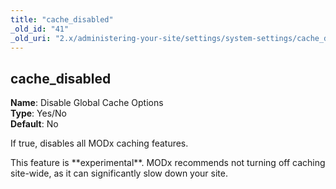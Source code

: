 ```yaml
---
title: "cache_disabled"
_old_id: "41"
_old_uri: "2.x/administering-your-site/settings/system-settings/cache_disabled"
---
```


cache\_disabled
---------------

**Name**: Disable Global Cache Options   
**Type**: Yes/No   
**Default**: No

If true, disables all MODx caching features.

<div class="warning">This feature is **experimental**. MODx recommends not turning off caching site-wide, as it can significantly slow down your site.</div>